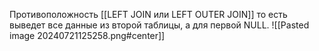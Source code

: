 Противоположность [[LEFT JOIN или LEFT OUTER JOIN]] то есть выведет все данные из второй таблицы, а для первой NULL.
![[Pasted image 20240721125258.png#center]]